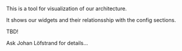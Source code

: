 This is a tool for visualization of our architecture.

It shows our widgets and their relationsship with the config sections.

TBD!

Ask Johan Löfstrand for details... 

